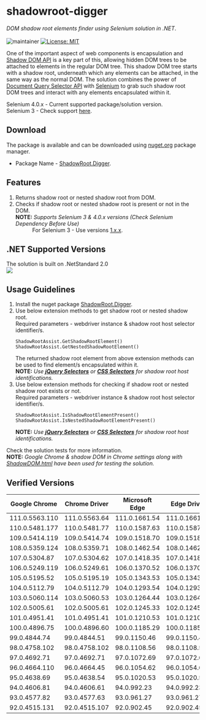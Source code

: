 # shadowroot-digger
*DOM shadow root elements finder using Selenium solution in .NET*. </br></br>
![maintainer](https://img.shields.io/badge/Creator/Maintainer-abhinavminhas-e65c00)
[![License: MIT](https://img.shields.io/badge/License-MIT-blue.svg)](https://opensource.org/licenses/MIT)

One of the important aspect of web components is encapsulation and [Shadow DOM API](https://developer.mozilla.org/en-US/docs/Web/Web_Components/Using_shadow_DOM) is a key part of this, allowing hidden DOM trees to be attached to elements in the regular DOM tree. This shadow DOM tree starts with a shadow root, underneath which any elements can be attached, in the same way as the normal DOM. The solution combines the power of [Document Query Selector API](https://developer.mozilla.org/en-US/docs/Web/API/Document/querySelector)  with [Selenium](https://www.selenium.dev/) to grab such shadow root DOM trees and interact with any elements encapsulated within it.

Selenium 4.0.x - Current supported package/solution version.  
Selenium 3 - Check support [here](https://github.com/abhinavminhas/shadowroot-digger-dotnet/tree/Selenium-3-v1.0.x).  

## Download
The package is available and can be downloaded using [nuget.org](https://www.nuget.org/) package manager.  
- Package Name - [ShadowRoot.Digger](https://www.nuget.org/packages/ShadowRoot.Digger/).

## Features
1. Returns shadow root or nested shadow root from DOM.
2. Checks if shadow root or nested shadow root is present or not in the DOM.  
   **NOTE:** *Supports Selenium 3 & 4.0.x versions (Check Selenium Dependency Before Use)*  
   &emsp;&emsp;&nbsp;&nbsp;&nbsp;&nbsp;For Selenium 3 - Use versions [1.x.x](https://www.nuget.org/packages/ShadowRoot.Digger/1.0.5).  

## .NET Supported Versions
The solution is built on .NetStandard 2.0  
<img src="https://user-images.githubusercontent.com/17473202/141665862-0e5e1c0e-e84f-42bf-befb-267e722e9d60.png" />  

## Usage Guidelines
1. Install the nuget package [ShadowRoot.Digger](https://www.nuget.org/packages/ShadowRoot.Digger/).  
2. Use below extension methods to get shadow root or nested shadow root.  
   Required parameters - webdriver instance & shadow root host selector identifier/s.
    ```
    ShadowRootAssist.GetShadowRootElement()
    ShadowRootAssist.GetNestedShadowRootElement()
    ```
    The returned shadow root element from above extension methods can be used to find element/s encapsulated within it.  
    **NOTE:** *Use **[jQuery Selectors](https://www.w3schools.com/jquery/jquery_ref_selectors.asp)** or **[CSS Selectors](https://www.w3schools.com/cssref/css_selectors.asp)** for shadow root host identifications.*
3. Use below extension methods for checking if shadow root or nested shadow root exists or not.  
   Required parameters - webdriver instance & shadow root host selector identifier/s.
    ```
    ShadowRootAssist.IsShadowRootElementPresent()
    ShadowRootAssist.IsNestedShadowRootElementPresent()
    ```
    **NOTE:** *Use **[jQuery Selectors](https://www.w3schools.com/jquery/jquery_ref_selectors.asp)** or **[CSS Selectors](https://www.w3schools.com/cssref/css_selectors.asp)** for shadow root host identifications.*

 Check the solution tests for more information.  
**NOTE:** *Google Chrome & shadow DOM in Chrome settings along with [ShadowDOM.html](/ShadowRootDigger.CORE.Tests/TestFiles/ShadowDOM.html) have been used for testing the solution.*

## Verified Versions

   | Google Chrome | Chrome Driver | Microsoft Edge | Edge Driver |
   | ----------- | ----------- | ----------- | ----------- |
   | 111.0.5563.110 | 111.0.5563.64 | 111.0.1661.54 | 111.0.1661.54 |
   | 110.0.5481.177 | 110.0.5481.77 | 110.0.1587.63 | 110.0.1587.63 |
   | 109.0.5414.119 | 109.0.5414.74 | 109.0.1518.70 | 109.0.1518.70 |
   | 108.0.5359.124 | 108.0.5359.71 | 108.0.1462.54 | 108.0.1462.54 |
   | 107.0.5304.87 | 107.0.5304.62 | 107.0.1418.35 | 107.0.1418.35 |
   | 106.0.5249.119 | 106.0.5249.61 | 106.0.1370.52 | 106.0.1370.52 |
   | 105.0.5195.52 | 105.0.5195.19 | 105.0.1343.53 | 105.0.1343.53 |
   | 104.0.5112.79 | 104.0.5112.79 | 104.0.1293.54 | 104.0.1293.47 |
   | 103.0.5060.114 | 103.0.5060.53 | 103.0.1264.44 | 103.0.1264.45 |
   | 102.0.5005.61 | 102.0.5005.61 | 102.0.1245.33 | 102.0.1245.33 |
   | 101.0.4951.41 | 101.0.4951.41 | 101.0.1210.53 | 101.0.1210.53 |
   | 100.0.4896.75 | 100.0.4896.60 | 100.0.1185.29 | 100.0.1185.29 |
   | 99.0.4844.74 | 99.0.4844.51 | 99.0.1150.46 | 99.0.1150.46 |
   | 98.0.4758.102 | 98.0.4758.102 | 98.0.1108.56 | 98.0.1108.56 |
   | 97.0.4692.71 | 97.0.4692.71 | 97.0.1072.69 | 97.0.1072.69 |
   | 96.0.4664.110 | 96.0.4664.45 | 96.0.1054.62 | 96.0.1054.62 |
   | 95.0.4638.69 | 95.0.4638.54 | 95.0.1020.53 | 95.0.1020.53 |
   | 94.0.4606.81 | 94.0.4606.61 | 94.0.992.23 | 94.0.992.23 |
   | 93.0.4577.82 | 93.0.4577.63 | 93.0.961.27 | 93.0.961.27 |
   | 92.0.4515.131 | 92.0.4515.107 | 92.0.902.45 | 92.0.902.45 |
